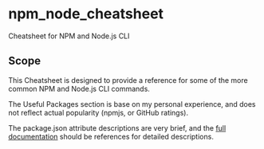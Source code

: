 # npm_node_cheatsheet
Cheatsheet for NPM and Node.js CLI

## Scope
This Cheatsheet is designed to provide a reference for some of the more common NPM and Node.js CLI commands.

The Useful Packages section is base on my personal experience, and does not reflect actual popularity (npmjs, or GitHub ratings).

The package.json attribute descriptions are very brief, and the [full documentation](https://docs.npmjs.com/files/package.json) should be references for detailed descriptions.